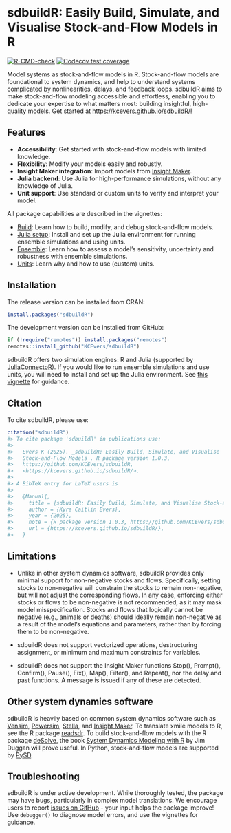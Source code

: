 
<!-- README.md is generated from README.Rmd. Please edit that file -->

# sdbuildR: Easily Build, Simulate, and Visualise Stock-and-Flow Models in R

<!-- badges: start -->

[![R-CMD-check](https://github.com/KCEvers/sdbuildR/actions/workflows/R-CMD-check.yaml/badge.svg)](https://github.com/KCEvers/sdbuildR/actions/workflows/R-CMD-check.yaml)
[![Codecov test
coverage](https://codecov.io/gh/KCEvers/sdbuildR/graph/badge.svg)](https://app.codecov.io/gh/KCEvers/sdbuildR)
<!-- badges: end -->

Model systems as stock-and-flow models in R. Stock-and-flow models are
foundational to system dynamics, and help to understand systems
complicated by nonlinearities, delays, and feedback loops. sdbuildR aims
to make stock-and-flow modeling accessible and effortless, enabling you
to dedicate your expertise to what matters most: building insightful,
high-quality models. Get started at
<https://kcevers.github.io/sdbuildR/>!

## Features

- **Accessibility**: Get started with stock-and-flow models with limited
  knowledge.
- **Flexibility**: Modify your models easily and robustly.
- **Insight Maker integration**: Import models from [Insight
  Maker](https://insightmaker.com/).
- **Julia backend**: Use Julia for high-performance simulations, without
  any knowledge of Julia.
- **Unit support**: Use standard or custom units to verify and interpret
  your model.

All package capabilities are described in the vignettes:

- [Build](https://kcevers.github.io/sdbuildR/articles/build.html): Learn
  how to build, modify, and debug stock-and-flow models.
- [Julia
  setup](https://kcevers.github.io/sdbuildR/articles/julia-setup.html):
  Install and set up the Julia environment for running ensemble
  simulations and using units.
- [Ensemble](https://kcevers.github.io/sdbuildR/articles/ensemble.html):
  Learn how to assess a model’s sensitivity, uncertainty and robustness
  with ensemble simulations.
- [Units](https://kcevers.github.io/sdbuildR/articles/units.html): Learn
  why and how to use (custom) units.

## Installation

The release version can be installed from CRAN:

``` r
install.packages("sdbuildR")
```

The development version can be installed from GitHub:

``` r
if (!require("remotes")) install.packages("remotes")
remotes::install_github("KCEvers/sdbuildR")
```

sdbuildR offers two simulation engines: R and Julia (supported by
[JuliaConnectoR](https://github.com/stefan-m-lenz/JuliaConnectoR/)). If
you would like to run ensemble simulations and use units, you will need
to install and set up the Julia environment. See [this
vignette](https://kcevers.github.io/sdbuildR/articles/julia-setup.html)
for guidance.

## Citation

To cite sdbuildR, please use:

``` r
citation("sdbuildR")
#> To cite package 'sdbuildR' in publications use:
#> 
#>   Evers K (2025). _sdbuildR: Easily Build, Simulate, and Visualise
#>   Stock-and-Flow Models_. R package version 1.0.3,
#>   https://github.com/KCEvers/sdbuildR,
#>   <https://kcevers.github.io/sdbuildR/>.
#> 
#> A BibTeX entry for LaTeX users is
#> 
#>   @Manual{,
#>     title = {sdbuildR: Easily Build, Simulate, and Visualise Stock-and-Flow Models},
#>     author = {Kyra Caitlin Evers},
#>     year = {2025},
#>     note = {R package version 1.0.3, https://github.com/KCEvers/sdbuildR},
#>     url = {https://kcevers.github.io/sdbuildR/},
#>   }
```

## Limitations

- Unlike in other system dynamics software, sdbuildR provides only
  minimal support for non-negative stocks and flows. Specifically,
  setting stocks to non-negative will constrain the stocks to remain
  non-negative, but will not adjust the corresponding flows. In any
  case, enforcing either stocks or flows to be non-negative is not
  recommended, as it may mask model misspecification. Stocks and flows
  that logically cannot be negative (e.g., animals or deaths) should
  ideally remain non-negative as a result of the model’s equations and
  parameters, rather than by forcing them to be non-negative.

- sdbuildR does not support vectorized operations, destructuring
  assignment, or minimum and maximum constraints for variables.

- sdbuildR does not support the Insight Maker functions Stop(),
  Prompt(), Confirm(), Pause(), Fix(), Map(), Filter(), and Repeat(),
  nor the delay and past functions. A message is issued if any of these
  are detected.

## Other system dynamics software

sdbuildR is heavily based on common system dynamics software such as
[Vensim](https://en.wikipedia.org/wiki/Vensim),
[Powersim](https://powersim.com/),
[Stella](https://www.iseesystems.com/), and [Insight
Maker](https://insightmaker.com/). To translate xmile models to R, see
the R package [readsdr](https://CRAN.R-project.org/package=readsdr). To
build stock-and-flow models with the R package
[deSolve](https://CRAN.R-project.org/package=deSolve), the book [System
Dynamics Modeling with
R](https://link.springer.com/book/10.1007/978-3-319-34043-2) by Jim
Duggan will prove useful. In Python, stock-and-flow models are supported
by [PySD](https://doi.org/10.21105/joss.04329).

## Troubleshooting

sdbuildR is under active development. While thoroughly tested, the
package may have bugs, particularly in complex model translations. We
encourage users to report [issues on
GitHub](https://github.com/KCEvers/sdbuildR/issues) - your input helps
the package improve! Use `debugger()` to diagnose model errors, and use
the vignettes for guidance.
